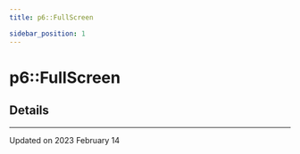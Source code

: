 ```yaml
---
title: p6::FullScreen

sidebar_position: 1
---
```


# p6::FullScreen





## Details
-------------------------------

Updated on 2023 February 14